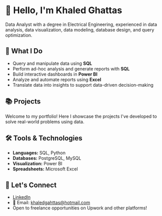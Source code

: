# 👋 Hello, I'm Khaled Ghattas

Data Analyst with a degree in Electrical Engineering, experienced in data analysis, data visualization, data modeling, database design, and query optimization.

## 💼 What I Do
- Query and manipulate data using **SQL**
- Perform ad-hoc analysis and generate reports with **SQL**
- Build interactive dashboards in **Power BI** 
- Analyze and automate reports using **Excel**
- Translate data into insights to support data-driven decision-making

## 📚 Projects
Welcome to my portfolio! Here I showcase the projects I've developed to solve real-world problems using data.

## 🛠️ Tools & Technologies
- **Languages:** SQL, Python  
- **Databases:** PostgreSQL, MySQL  
- **Visualization:** Power BI  
- **Spreadsheets:** Microsoft Excel  

## 🤝 Let's Connect
- [LinkedIn](https://www.linkedin.com/in/khaledghattas)  
- 📧 Email: khaledgahttas@hotmail.com  
- Open to freelance opportunities on Upwork and other platforms!
